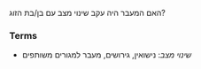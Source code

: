 האם המעבר היה עקב שינוי מצב עם בן/בת הזוג?

### Terms
* *שינוי מצב*: נישואין, גירושים, מעבר למגורים משותפים
